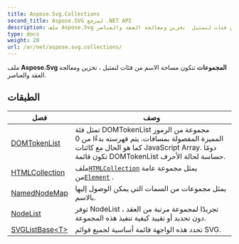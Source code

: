 ```yaml
---
title: Aspose.Svg.Collections
second_title: Aspose.SVG لمرجع .NET API
description: ملف Aspose.Svg المجموعات تتكون مساحة الاسم من فئات لتمثيل  تخزين ومعالجة العقد والعناصر.
type: docs
weight: 20
url: /ar/net/aspose.svg.collections/
---
```

ملف **Aspose.Svg المجموعات** تتكون مساحة الاسم من فئات لتمثيل ، تخزين ومعالجة العقد والعناصر.

## الطبقات

| فصل | وصف |
| --- | --- |
| [DOMTokenList](./domtokenlist/) | تمثل فئة DOMTokenList مجموعة من الرموز المميزة المفصولة بمسافات. يتم فهرسته بدءًا من 0 كما هو الحال مع كائنات JavaScript Array. دومًا تكون قائمة DOMTokenList حساسة لحالة الأحرف. |
| [HTMLCollection](./htmlcollection/) | ملف[`HTMLCollection`](../aspose.svg.collections/htmlcollection/) يمثل مجموعة عامة من[`Element`](../aspose.svg.dom/element/) . |
| [NamedNodeMap](./namednodemap/) | يمثل مجموعات من السمات التي يمكن الوصول إليها بالاسم. |
| [NodeList](./nodelist/) | توفر NodeList تجريدًا لمجموعة مرتبة من العقد ، دون تحديد أو تقييد كيفية تنفيذ هذه المجموعة. |
| [SVGListBase&lt;T&gt;](./svglistbase-1/) | تحدد هذه الواجهة قائمة أساسية لجميع قوائم SVG. |


